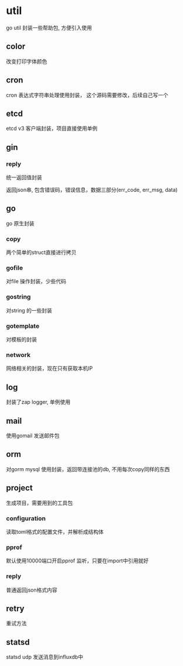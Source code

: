 # util
go util  封装一些帮助包, 方便引入使用

## color 

改变打印字体颜色

## cron

cron 表达式字符串处理使用封装， 这个源码需要修改，后续自己写一个

## etcd 

etcd v3 客户端封装，项目直接使用单例


## gin

### reply 

统一返回值封装

返回json串, 包含错误码，错误信息，数据三部分(err_code, err_msg, data)

## go

go 原生封装

### copy

两个简单的struct直接进行拷贝

### gofile

对file 操作封装，少些代码

### gostring

对string 的一些封装

### gotemplate

对模板的封装

### network

网络相关的封装，现在只有获取本机IP

## log

封装了zap logger, 单例使用

## mail

使用gomail 发送邮件包

## orm 

对gorm mysql 使用封装，返回带连接池的db, 不用每次copy同样的东西

## project

生成项目，需要用到的工具包

### configuration

读取toml格式的配置文件，并解析成结构体

### pprof

默认使用10000端口开启pprof 监听，只要在import中引用就好

### reply 

普通返回json格式内容

## retry

重试方法

## statsd 

statsd udp 发送消息到influxdb中



